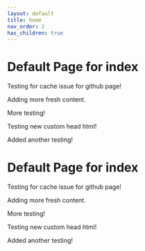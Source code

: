 ```yaml
---
layout: default
title: home
nav_order: 2
has_children: true
---
```


# Default Page for index

Testing for cache issue for github page!

Adding more fresh content.

More testing!

Testing new custom head html!


Added another testing!


# Default Page for index

Testing for cache issue for github page!

Adding more fresh content.

More testing!

Testing new custom head html!


Added another testing!
